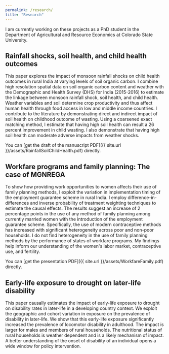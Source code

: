 ```yaml
---
permalink: /research/
title: "Research"
---
```

I am currently working on these projects as a PhD student in the Department of Agricultural and Resource Economics at Colorado State University.

## Rainfall shocks, soil health, and child health outcomes

This paper explores the impact of monsoon rainfall shocks on child health outcomes in rural India at varying levels of soil organic carbon. I combine high resolution spatial data on soil organic carbon content and weather with the Demographic and Health Survey (DHS) for India (2015-2016) to estimate the linkage between monsoon rainfall shock, soil health, and child health. Weather variables and soil determine crop productivity and thus affect human health through food access in low and middle income countries. I contribute to the literature by demonstrating direct and indirect impact of soil health on childhood outcome of wasting. Using a coarsened exact matching method, I estimate that having high soil health can result a 26 percent improvement in child wasting. I also demonstrate that having high soil health can moderate adverse impacts from weather shocks. 

You can [get the draft of the manuscript PDF]({{ site.url }}/assets/RainfallSoilChildHealth.pdf) directly.

## Workfare programs and family planning: The case of MGNREGA

To show how providing work opportunities to women affects their use of family planning methods, I exploit the variation in implementation timing of the employment guarantee scheme in rural India. I employ  difference-in-differences and inverse probability of treatment weighting techniques to estimate the causal effects. The results suggest an increase of 2 percentage points in the use of any method of family planning among currently married women with the introduction of the employment guarantee scheme. Specifically, the use of modern contraceptive methods has increased with significant heterogeneity across poor and non-poor households. I do not find heterogeneity in the use of family planning methods by the performance of states of workfare programs. My findings help inform our understanding of the women's labor market, contraceptive use, and fertility.

You can [get the presentation PDF]({{ site.url }}/assets/WorkfareFamily.pdf) directly.

## Early-life exposure to drought on later-life disability

This paper causally estimates the impact of early-life exposure to drought on disability rates in later-life in a developing country context. We exploit the geographic and cohort variation in exposure on the prevalence of disability in later-life. We show that this early-life exposure significantly increased the prevalence of locomotor disability in adulthood. The impact is larger for males and members of rural households. The nutritional status of rural households is weather dependent and is a likely mechanism of impact. A better understanding of the onset of disability of an individual opens a wide window for policy intervention.


